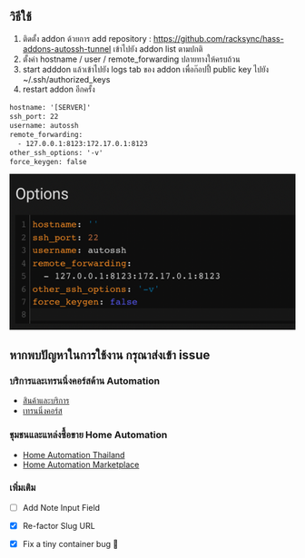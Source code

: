 ## วิธีใช้ 

1. ติดตั้ง addon ด้วยการ add repository : https://github.com/racksync/hass-addons-autossh-tunnel เข้าไปยัง addon list ตามปกติ
2. ตั้งค่า hostname / user / remote_forwarding ปลายทางให้ครบถ้วน
3. start adddon แล้วเข้าไปยัง logs tab ของ addon เพื่อก๊อปปี้ public key ไปยัง ~/.ssh/authorized_keys
4. restart addon อีกครั้ง


```
hostname: '[SERVER]'
ssh_port: 22
username: autossh
remote_forwarding:
  - 127.0.0.1:8123:172.17.0.1:8123
other_ssh_options: '-v'
force_keygen: false
```


![racksync-screenshot](https://github.com/racksync/hass-addons-autossh-tunnel/blob/master/autossh.png)


## หากพบปัญหาในการใช้งาน กรุณาส่งเข้า issue

### บริการและเทรนนิ่งคอร์สด้าน Automation 

- [สินค้าและบริการ](http://racksync.com)
- [เทรนนิ่งคอร์ส](https://facebook.com/racksync)

### ชุมชนและแหล่งซื้อขาย Home Automation

- [Home Automation Thailand](https://www.facebook.com/groups/hathailand)
- [Home Automation Marketplace](https://www.facebook.com/groups/hatmarketplace)

### เพิ่มเติม

- [ ] Add Note Input Field 
- [X] Re-factor Slug URL
- [X] Fix a tiny container bug :tada:

